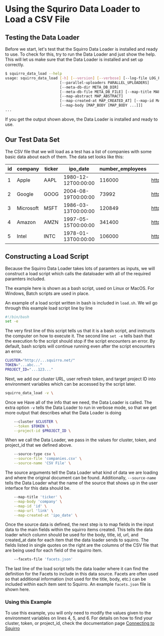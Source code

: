 # Using the Squriro Data Loader to Load a CSV File

## Testing the Data Loader
Before we start, let's test that the Squirro Data Loader is installed and ready to use. To check for this, try to run the Data Loader and just show the help. This will let us make sure that the Data Loader is installed and set up correctly.

```bash
$ squirro_data_load --help
usage: squirro_data_load [-h] [--version] [--verbose] [--log-file LOG_FILE]
                         [--parallel-uploaders PARALLEL_UPLOADERS]
                         [--meta-db-dir META_DB_DIR]
                         [--meta-db-file META_DB_FILE] [--map-title MAP_TITLE]
                         [--map-abstract MAP_ABSTRACT]
                         [--map-created-at MAP_CREATED_AT] [--map-id MAP_ID]
                         [--map-body [MAP_BODY [MAP_BODY ...]]]
...
```
If you get the output shown above, the Data Loader is installed and ready to use.

## Our Test Data Set
The CSV file that we will load as a test has a list of companies with some basic data about each of them. The data set looks like this:

|id|company|ticker|ipo_date|number_employees|link|
|---|---|---|---|---|---|
|1|Apple|AAPL|1980-12-12T00:00:00|116000|https://finance.yahoo.com/quote/AAPL|
|2|Google|GOOG|2004-08-19T00:00:00|73992|https://finance.yahoo.com/quote/GOOG|
|3|Microsoft|MSFT|1986-03-13T00:00:00|120849|https://finance.yahoo.com/quote/MSFT|
|4|Amazon|AMZN|1997-05-15T00:00:00|341400|https://finance.yahoo.com/quote/AMZN|
|5|Intel|INTC|1978-01-13T00:00:00|106000|https://finance.yahoo.com/quote/INTC|

## Constructing a Load Script
Because the Squirro Data Loader takes lots of paramters as inputs, we will construct a load script which calls the dataloader with all of the required paramters included.

The example here is shown as a bash script, used on Linux or MacOS. For Windows, Batch scripts are used in place.

An example of a load script written in bash is included in `load.sh`.
We wil go through this example load script line by line

```bash
#!/bin/bash
set -e
```

The very first line of this script tells us that it is a bash script, and instructs the computer on how to execute it.
The second line `set -e` tells bash that the execution fo the script should stop if the script encounters an error. By default, bash scripts will continue running even after the script encounters an error.

```bash
CLUSTER="http://...squirro.net/"
TOKEN="...abc..."
PROJECT_ID="...123..."
```

Next, we add our cluster URL, user refresh token, and target project ID into environment variables which can be accessed by the script later.

```bash
squirro_data_load -v \
```

Once we Have all of the info that we need, the Data Loader is called. The extra option `-v` tells the Data Loader to run in verbose mode, so that we get more output that describes what the Data Loader is doing

```bash
    --cluster $CLUSTER \
    --token $TOKEN \
    --project-id $PROJECT_ID \
```

When we call the Data Loader, we pass in the values for cluster, token, and project_id that we defined above.

```bash
    --source-type csv \
    --source-file 'companies.csv' \
    --source-name 'CSV File' \
```

The source arguments tell the Data Loader what kind of data we are loading and where the original document can be found. Additionally, `--source-name` tells the Data Loader what the name of the source that shows up in the user interface for this data should be.

```bash
    --map-title 'ticker' \
    --map-body 'company' \
    --map-id 'id' \
    --map-url 'link' \
    --map-created-at 'ipo_date' \
```

Once the source data is defined, the next step is to map fields in the input data to the main fields within the squirro items created. This tells the data loader which column should be used for the body, title, id, url, and created_at date for each item that the data loader sends to squirro. The fields listed in single quotes on the right are the columns of the CSV file that are being used for each field of the squirro item.

```bash
    --facets-file 'facets.json'
```
The last line of the load script tells the data loader where it can find the definition for the Facets to include in this data source. Facets are often used so that additional information (not used for the title, body, etc.) can be included within each item sent to Squirro. An example `facets.json` file is shown here.
### Using this Example
To use this example, you will only need to modify the values given to the environment variables on lines 4, 5, and 6. For details on how to find your cluster, token, or project_id, check the documentation page [Connecting to Squirro](https://squirro.atlassian.net/wiki/display/DOC/Connecting+to+Squirro)

